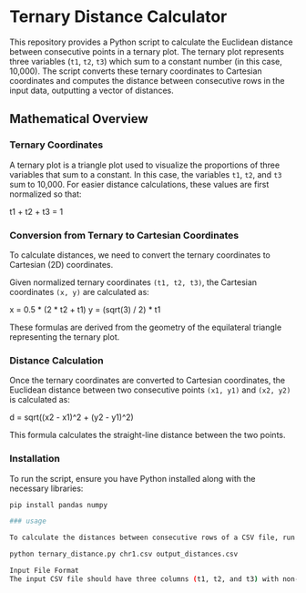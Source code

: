 # Ternary Distance Calculator

This repository provides a Python script to calculate the Euclidean distance between consecutive points in a ternary plot. The ternary plot represents three variables (`t1`, `t2`, `t3`) which sum to a constant number (in this case, 10,000). The script converts these ternary coordinates to Cartesian coordinates and computes the distance between consecutive rows in the input data, outputting a vector of distances.

## Mathematical Overview

### Ternary Coordinates
A ternary plot is a triangle plot used to visualize the proportions of three variables that sum to a constant. In this case, the variables `t1`, `t2`, and `t3` sum to 10,000. For easier distance calculations, these values are first normalized so that:

t1 + t2 + t3 = 1

### Conversion from Ternary to Cartesian Coordinates
To calculate distances, we need to convert the ternary coordinates to Cartesian (2D) coordinates.

Given normalized ternary coordinates `(t1, t2, t3)`, the Cartesian coordinates `(x, y)` are calculated as:

x = 0.5 * (2 * t2 + t1) y = (sqrt(3) / 2) * t1

These formulas are derived from the geometry of the equilateral triangle representing the ternary plot.

### Distance Calculation
Once the ternary coordinates are converted to Cartesian coordinates, the Euclidean distance between two consecutive points `(x1, y1)` and `(x2, y2)` is calculated as:

d = sqrt((x2 - x1)^2 + (y2 - y1)^2)

This formula calculates the straight-line distance between the two points.

### Installation

To run the script, ensure you have Python installed along with the necessary libraries:

```bash
pip install pandas numpy

### usage

To calculate the distances between consecutive rows of a CSV file, run the script from the terminal with the following command:

python ternary_distance.py chr1.csv output_distances.csv

Input File Format
The input CSV file should have three columns (t1, t2, and t3) with non-negative integer values that sum to a constant number for each row. Example:
